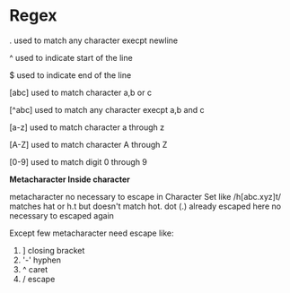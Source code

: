 # Regex

. used to match any character execpt newline

^ used to indicate start of the line

$ used to indicate end of the line

[abc] used to match character a,b or c

[^abc] used to match any character execpt a,b and c

[a-z] used to match character a through z

[A-Z] used to match character A through Z

[0-9] used to match digit 0 through 9

**Metacharacter Inside character**

metacharacter no necessary to escape in Character Set like /h[abc.xyz]t/ matches hat or h.t but doesn't match hot. dot (.) already escaped here no necessary to escaped again   

Except few metacharacter need escape like:
1. ] closing bracket
2. '-' hyphen 
3.  ^ caret 
4.  / escape


